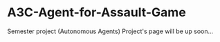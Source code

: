 # A3C-Agent-for-Assault-Game
Semester project (Autonomous Agents)
Project's page will be up soon...
